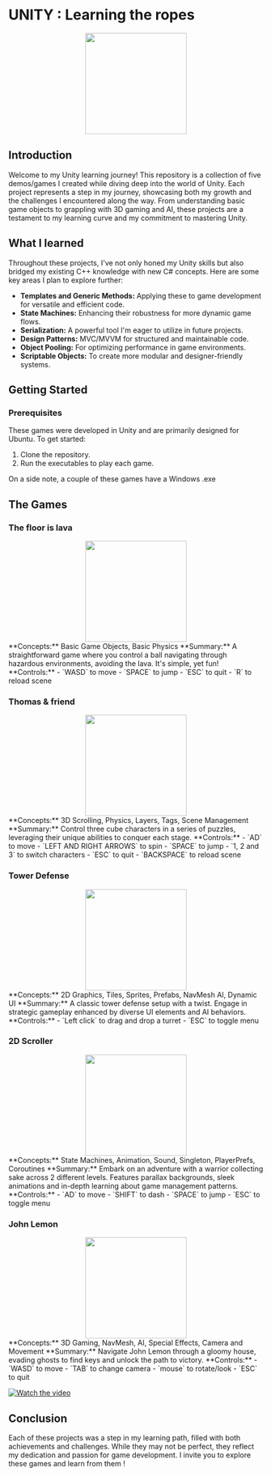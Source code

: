 # UNITY : Learning the ropes

<div id="header" align="center">
  <img src="https://upload.wikimedia.org/wikipedia/commons/c/c4/Unity_2021.svg" height="200"/>
</div>

## Introduction

Welcome to my Unity learning journey! This repository is a collection of five demos/games I created while diving deep into the world of Unity. Each project represents a step in my journey, showcasing both my growth and the challenges I encountered along the way. From understanding basic game objects to grappling with 3D gaming and AI, these projects are a testament to my learning curve and my commitment to mastering Unity.

## What I learned

Throughout these projects, I've not only honed my Unity skills but also bridged my existing C++ knowledge with new C# concepts. Here are some key areas I plan to explore further:

- **Templates and Generic Methods:** Applying these to game development for versatile and efficient code.
- **State Machines:** Enhancing their robustness for more dynamic game flows.
- **Serialization:** A powerful tool I'm eager to utilize in future projects.
- **Design Patterns:** MVC/MVVM for structured and maintainable code.
- **Object Pooling:** For optimizing performance in game environments.
- **Scriptable Objects:** To create more modular and designer-friendly systems.

## Getting Started

### Prerequisites

These games were developed in Unity and are primarily designed for Ubuntu. To get started:

1. Clone the repository.
1. Run the executables to play each game.

On a side note, a couple of these games have a Windows .exe

## The Games

### The floor is lava
<div id="header" align="center">
  <img src="https://i.ibb.co/pfYjc89/Screenshot-from-2023-11-13-13-55-25.png" height="200"/>
</div>
**Concepts:** Basic Game Objects, Basic Physics
**Summary:** A straightforward game where you control a ball navigating through hazardous environments, avoiding the lava. It's simple, yet fun!
**Controls:**
- `WASD` to move
- `SPACE` to jump
- `ESC` to quit
- `R` to reload scene

### Thomas & friend
<div id="header" align="center">
  <img src="https://i.ibb.co/xYSg1ZM/Screenshot-from-2023-11-13-13-56-32.png" height="200"/>
</div>
**Concepts:** 3D Scrolling, Physics, Layers, Tags, Scene Management
**Summary:** Control three cube characters in a series of puzzles, leveraging their unique abilities to conquer each stage.
**Controls:**
- `AD` to move
- `LEFT AND RIGHT ARROWS` to spin
- `SPACE` to jump
- `1, 2 and 3` to switch characters
- `ESC` to quit
- `BACKSPACE` to reload scene

### Tower Defense
<div id="header" align="center">
  <img src="https://i.ibb.co/f0kzd9k/Screenshot-from-2023-11-13-13-57-59.png" height="200"/>
</div>
**Concepts:** 2D Graphics, Tiles, Sprites, Prefabs, NavMesh AI, Dynamic UI
**Summary:** A classic tower defense setup with a twist. Engage in strategic gameplay enhanced by diverse UI elements and AI behaviors.
**Controls:**
- `Left click` to drag and drop a turret
- `ESC` to toggle menu

### 2D Scroller
<div id="header" align="center">
  <img src="https://i.ibb.co/L8bDm1d/Screenshot-from-2023-11-13-13-59-43.png" height="200"/>
</div>
**Concepts:** State Machines, Animation, Sound, Singleton, PlayerPrefs, Coroutines
**Summary:** Embark on an adventure with a warrior collecting sake across 2 different levels. Features parallax backgrounds, sleek animations and in-depth learning about game management patterns.
**Controls:**
- `AD` to move
- `SHIFT` to dash
- `SPACE` to jump
- `ESC` to toggle menu

### John Lemon
<div id="header" align="center">
  <img src="https://i.ibb.co/wWbbF3F/Screenshot-from-2023-11-13-14-00-43.png" height="200"/>
</div>
**Concepts:** 3D Gaming, NavMesh, AI, Special Effects, Camera and Movement
**Summary:** Navigate John Lemon through a gloomy house, evading ghosts to find keys and unlock the path to victory.
**Controls:**
- `WASD` to move
- `TAB` to change camera
- `mouse` to rotate/look
- `ESC` to quit

[![Watch the video](https://img.youtube.com/vi/nTQUwghvy5Q/default.jpg)](https://www.youtube.com/watch?v=y84CE6pwrIc)


## Conclusion
Each of these projects was a step in my learning path, filled with both achievements and challenges. While they may not be perfect, they reflect my dedication and passion for game development. I invite you to explore these games and learn from them !
